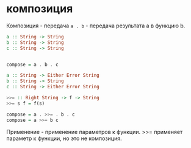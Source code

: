 # композиция

Композиция - передача `a . b` - передача результата a в функцию b.

```haskell
a :: String -> String
b :: String -> String
c :: String -> String


compose = a . b . c
```

```haskell
a :: String -> Either Error String
b :: String -> String
c :: String -> Either Error String

>>= :: Right String -> f -> String
>>= s f = f(s)

compose = a . >>= . b . c
compose = a >>= b c
```

Применение - применение параметров к функции. >>= применяет параметр к функции, но это не композиция.